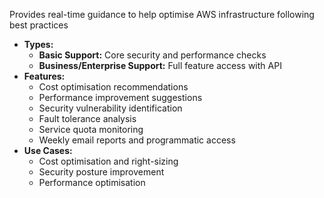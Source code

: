 Provides real-time guidance to help optimise AWS infrastructure following best practices
- **Types:**
    - **Basic Support:** Core security and performance checks
    - **Business/Enterprise Support:** Full feature access with API
- **Features:**
    - Cost optimisation recommendations
    - Performance improvement suggestions
    - Security vulnerability identification
    - Fault tolerance analysis
    - Service quota monitoring
    - Weekly email reports and programmatic access
- **Use Cases:**
    - Cost optimisation and right-sizing
    - Security posture improvement
    - Performance optimisation